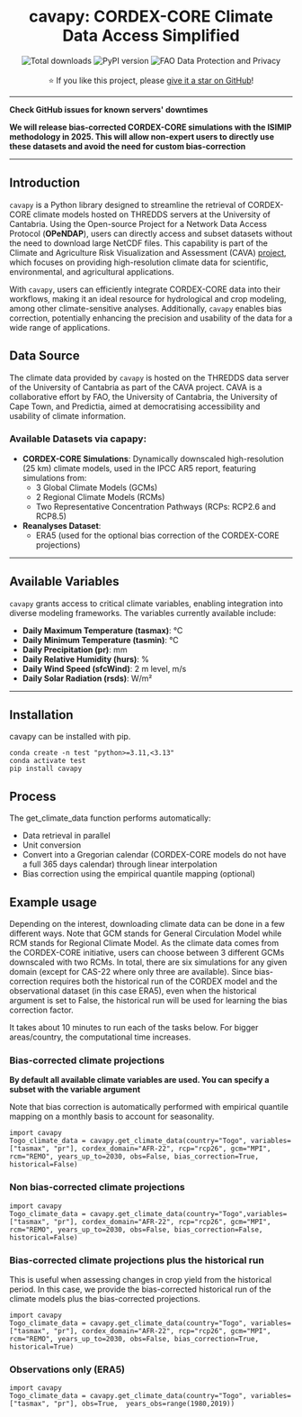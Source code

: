 <h1 align="center">cavapy: CORDEX-CORE Climate Data Access Simplified</h1>

<div align="center">
  <img src="https://img.shields.io/pepy/dt/cavapy?style=plastic&label=Total%20Downloads" alt="Total downloads">
  <img src="https://img.shields.io/pypi/v/cavapy?label=PyPI%20package&style=plastic" alt="PyPI version" style="display:inline-block;">
  <a href="https://www.fao.org/contact-us/data-protection-and-privacy/en/" aria-label="FAO Data Protection and Privacy policy">
    <img src="https://img.shields.io/badge/Data%20Protection%20%26%20Privacy-FAO-blue" alt="FAO Data Protection and Privacy" style="display:inline-block;">
  </a>
  <br><br>
  ⭐ If you like this project, please <a href="https://github.com/risk-team/cavapy/stargazers">give it a star on GitHub</a>!
</div>


--------------------------------------------------------------------------------------------------
**Check GitHub issues for known servers' downtimes**

**We will release bias-corrected CORDEX-CORE simulations with the ISIMIP methodology in 2025. This will allow non-expert users to directly use these datasets and avoid the need for custom bias-correction**

--------------------------------------------------------------------------------------------------


## Introduction

`cavapy` is a Python library designed to streamline the retrieval of CORDEX-CORE climate models hosted on THREDDS servers at the University of Cantabria. Using the Open-source Project for a Network Data Access Protocol (**OPeNDAP**), users can directly access and subset datasets without the need to download large NetCDF files. This capability is part of the Climate and Agriculture Risk Visualization and Assessment (CAVA) [project](https://risk-team.github.io/CAVAanalytics/articles/CAVA.html), which focuses on providing high-resolution climate data for scientific, environmental, and agricultural applications.

With `cavapy`, users can efficiently integrate CORDEX-CORE data into their workflows, making it an ideal resource for hydrological and crop modeling, among other climate-sensitive analyses. Additionally, `cavapy` enables bias correction, potentially enhancing the precision and usability of the data for a wide range of applications.


## Data Source

The climate data provided by `cavapy` is hosted on the THREDDS data server of the University of Cantabria as part of the CAVA project. CAVA is a collaborative effort by FAO, the University of Cantabria, the University of Cape Town, and Predictia, aimed at democratising accessibility and usability of climate information.

### Available Datasets via capapy:
- **CORDEX-CORE Simulations**: Dynamically downscaled high-resolution (25 km) climate models, used in the IPCC AR5 report, featuring simulations from:
  - 3 Global Climate Models (GCMs)
  - 2 Regional Climate Models (RCMs)
  - Two Representative Concentration Pathways (RCPs: RCP2.6 and RCP8.5)
- **Reanalyses Dataset**:
  - ERA5 (used for the optional bias correction of the CORDEX-CORE projections)

---

## Available Variables

`cavapy` grants access to critical climate variables, enabling integration into diverse modeling frameworks. The variables currently available include:

- **Daily Maximum Temperature (tasmax)**: °C  
- **Daily Minimum Temperature (tasmin)**: °C  
- **Daily Precipitation (pr)**: mm  
- **Daily Relative Humidity (hurs)**: %  
- **Daily Wind Speed (sfcWind)**: 2 m level, m/s  
- **Daily Solar Radiation (rsds)**: W/m²  

---

## Installation
cavapy can be installed with pip. 

```
conda create -n test "python>=3.11,<3.13"
conda activate test
pip install cavapy
```

## Process

The get_climate_data function performs automatically:
- Data retrieval in parallel
- Unit conversion
- Convert into a Gregorian calendar (CORDEX-CORE models do not have a full 365 days calendar) through linear interpolation
- Bias correction using the empirical quantile mapping (optional)

## Example usage

Depending on the interest, downloading climate data can be done in a few different ways. Note that GCM stands for General Circulation Model while RCM stands for Regional Climate Model. As the climate data comes from the CORDEX-CORE initiative, users can choose between 3 different GCMs downscaled with two RCMs. In total, there are six simulations for any given domain (except for CAS-22 where only three are available).
Since bias-correction requires both the historical run of the CORDEX model and the observational dataset (in this case ERA5), even when the historical argument is set to False, the historical run will be used for learning the bias correction factor.

It takes about 10 minutes to run each of the tasks below. For bigger areas/country, the computational time increases.

### Bias-corrected climate projections
**By default all available climate variables are used. You can specify a subset with the variable argument**

Note that bias correction is automatically performed with empirical quantile mapping on a monthly basis to account for seasonality.
```
import cavapy
Togo_climate_data = cavapy.get_climate_data(country="Togo", variables=["tasmax", "pr"], cordex_domain="AFR-22", rcp="rcp26", gcm="MPI", rcm="REMO", years_up_to=2030, obs=False, bias_correction=True, historical=False)
```
### Non bias-corrected climate projections

```
import cavapy
Togo_climate_data = cavapy.get_climate_data(country="Togo",variables=["tasmax", "pr"], cordex_domain="AFR-22", rcp="rcp26", gcm="MPI", rcm="REMO", years_up_to=2030, obs=False, bias_correction=False, historical=False)
```
### Bias-corrected climate projections plus the historical run

This is useful when assessing changes in crop yield from the historical period. In this case, we provide the bias-corrected historical run of the climate models plus the bias-corrected projections. 

```
import cavapy
Togo_climate_data = cavapy.get_climate_data(country="Togo", variables=["tasmax", "pr"], cordex_domain="AFR-22", rcp="rcp26", gcm="MPI", rcm="REMO", years_up_to=2030, obs=False, bias_correction=True, historical=True)
```
### Observations only (ERA5)

```
import cavapy
Togo_climate_data = cavapy.get_climate_data(country="Togo", variables=["tasmax", "pr"], obs=True,  years_obs=range(1980,2019))
```
